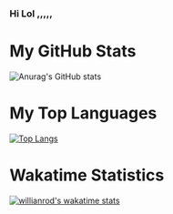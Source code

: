 ### Hi Lol ,,,,,

# My GitHub Stats
![Anurag's GitHub stats](https://github-readme-stats.vercel.app/api?username=brew600&show_icons=true&theme=dracula)

# My Top Languages
[![Top Langs](https://github-readme-stats.vercel.app/api/top-langs/?username=brew600&layout=compact)](https://github.com/anuraghazra/github-readme-stats)

# Wakatime Statistics
[![willianrod's wakatime stats](https://github-readme-stats.vercel.app/api/wakatime?username=brew600?layout=compact)](https://github.com/anuraghazra/github-readme-stats)


<!--
**brew600/brew600** is a ✨ _special_ ✨ repository because its `README.md` (this file) appears on your GitHub profile.

Here are some ideas to get you started:

- 🔭 I’m currently working on ...
- 🌱 I’m currently learning ...
- 👯 I’m looking to collaborate on ...
- 🤔 I’m looking for help with ...
- 💬 Ask me about ...
- 📫 How to reach me: ...
- 😄 Pronouns: ...
- ⚡ Fun fact: ...
-->
